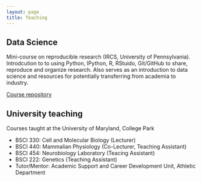```yaml
---
layout: page
title: Teaching
---
```


## Data Science
Mini-course on reproducible research (IRCS, University of Pennsylvania).  Introdcution to to using Python, IPython, R, RStuido, Git/GitHub to share, reproduce and organize research. Also serves as an introduction to data science and resources for potentially transferring from academia to industry.  

[Course repository](https://github.com/IRCS-analysis-mini-courses/reproducible-research)

## University teaching
Courses taught at the University of Maryland, College Park  
- BSCI 330: Cell and Molecular Biology (Lecturer)  
- BSCI 440: Mammalian Physiology (Co-Lecturer, Teaching Assistant)  
- BSCI 454: Neurobiology Laboratory (Teacing Assistant)  
- BSCI 222: Genetics (Teaching Assistant)  
- Tutor/Mentor: Academic Support and Career Development Unit, Athletic Department